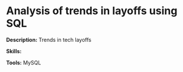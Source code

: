 # Analysis of trends in layoffs using SQL
**Description:** Trends in tech layoffs

**Skills:**

**Tools:** MySQL

